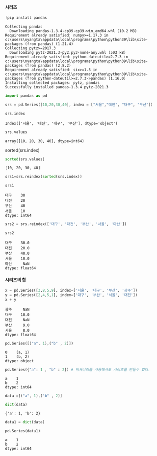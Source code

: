 #### 시리즈


```python
!pip install pandas
```

    Collecting pandas
      Downloading pandas-1.3.4-cp39-cp39-win_amd64.whl (10.2 MB)
    Requirement already satisfied: numpy>=1.17.3 in c:\users\nyangta\appdata\local\programs\python\python39\lib\site-packages (from pandas) (1.21.4)
    Collecting pytz>=2017.3
      Downloading pytz-2021.3-py2.py3-none-any.whl (503 kB)
    Requirement already satisfied: python-dateutil>=2.7.3 in c:\users\nyangta\appdata\local\programs\python\python39\lib\site-packages (from pandas) (2.8.2)
    Requirement already satisfied: six>=1.5 in c:\users\nyangta\appdata\local\programs\python\python39\lib\site-packages (from python-dateutil>=2.7.3->pandas) (1.16.0)
    Installing collected packages: pytz, pandas
    Successfully installed pandas-1.3.4 pytz-2021.3
    


```python
import pandas as pd
```


```python
srs = pd.Series([10,20,30,40], index = ["서울","대전", "대구", "부산"])
```


```python
srs.index
```




    Index(['서울', '대전', '대구', '부산'], dtype='object')




```python
srs.values
```




    array([10, 20, 30, 40], dtype=int64)



sorted(srs.index)


```python
sorted(srs.values)
```




    [10, 20, 30, 40]




```python
srs1=srs.reindex(sorted(srs.index))
```


```python
srs1
```




    대구    30
    대전    20
    부산    40
    서울    10
    dtype: int64




```python
srs2 = srs.reindex(['대구', '대전', '부산', '서울', '마산'])
```


```python
srs2
```




    대구    30.0
    대전    20.0
    부산    40.0
    서울    10.0
    마산     NaN
    dtype: float64



#### 시리즈의 합


```python
x = pd.Series([3,8,5,9], index=['서울', '대구', '부산', '광주'])
y = pd.Series([2,4,5,1], index=['대구', '부산', '서울', '대전'])
x + y
```




    광주     NaN
    대구    10.0
    대전     NaN
    부산     9.0
    서울     8.0
    dtype: float64




```python
pd.Series([("a", 1),("b" , 2)])
```




    0    (a, 1)
    1    (b, 2)
    dtype: object




```python
pd.Series({"a": 1 , "b" : 2}) # 딕셔너리를 사용해서도 시리즈를 만들수 있다.
```




    a    1
    b    2
    dtype: int64




```python
data =[("a", 1),("b" , 2)]
```


```python
dict(data)
```




    {'a': 1, 'b': 2}




```python
data1 = dict(data)
```


```python
pd.Series(data1)
```




    a    1
    b    2
    dtype: int64




```python

```
